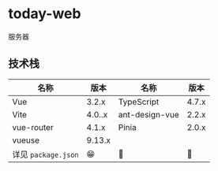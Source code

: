 # today-web

服务器

## 技术栈

| 名称                | 版本   | 名称           | 版本  |
| ------------------- | ------ | -------------- | ----- |
| Vue                 | 3.2.x  | TypeScript     | 4.7.x |
| Vite                | 4.0..x | ant-design-vue | 2.2.x |
| vue-router          | 4.1.x  | Pinia          | 2.0.x |
| vueuse              | 9.13.x |                |       |
| 详见 `package.json` | 😁     | 🥰             | 🤗    |
